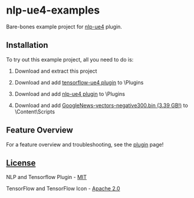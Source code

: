 # nlp-ue4-examples

Bare-bones example project for [nlp-ue4](https://github.com/Glenn-v-W/nlp-ue4) plugin.

## Installation

To try out this example project, all you need to do is:

1.    Download and extract this project

2.    Download and add [tensorflow-ue4 plugin](https://github.com/getnamo/tensorflow-ue4-examples/releases) to \Plugins

3.    Download and add [nlp-ue4 plugin](https://github.com/Glenn-v-W/nlp-ue4) to \Plugins

4.    Download and add [GoogleNews-vectors-negative300.bin (3.39 GB!)](https://drive.google.com/file/d/0B7XkCwpI5KDYNlNUTTlSS21pQmM/edit?usp=sharing) to \Content\Scripts

## Feature Overview

For a feature overview and troubleshooting, see the [plugin](https://github.com/Glenn-v-W/nlp-ue4) page!

## [License](https://github.com/Glenn-v-W/nlp-ue4/blob/master/LICENSE)
NLP and Tensorflow Plugin - [MIT](https://opensource.org/licenses/MIT)

TensorFlow and TensorFlow Icon - [Apache 2.0](http://www.apache.org/licenses/LICENSE-2.0)
